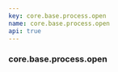 ```yaml
---
key: core.base.process.open
name: core.base.process.open
api: true
---
```


### core.base.process.open
